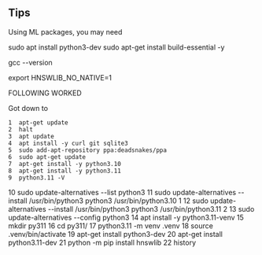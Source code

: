 ## Tips


Using ML packages, you may need

sudo apt install python3-dev
sudo apt-get install build-essential -y

 gcc --version

 export HNSWLIB_NO_NATIVE=1


 FOLLOWING WORKED

Got down to 

    1  apt-get update
    2  halt
    3  apt update
    4  apt install -y curl git sqlite3
    5  sudo add-apt-repository ppa:deadsnakes/ppa
    6  sudo apt-get update
    7  apt-get install -y python3.10
    8  apt-get install -y python3.11
    9  python3.11 -V
   10  sudo update-alternatives --list python3
   11  sudo update-alternatives --install /usr/bin/python3 python3 /usr/bin/python3.10 1
   12  sudo update-alternatives --install /usr/bin/python3 python3 /usr/bin/python3.11 2
   13  sudo update-alternatives --config python3
   14  apt install -y python3.11-venv
   15  mkdir py311
   16  cd py311/
   17  python3.11 -m venv .venv
   18  source .venv/bin/activate
   19  apt-get install python3-dev
   20  apt-get install python3.11-dev
   21  python -m pip install hnswlib
   22  history

